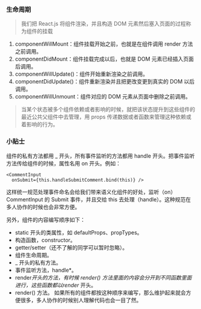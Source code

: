 ### 生命周期
> 我们把 React.js 将组件渲染，并且构造 DOM 元素然后塞入页面的过程称为组件的挂载

1. componentWillMount：组件挂载开始之前，也就是在组件调用 render 方法之前调用。
4. componentDidMount：组件挂载完成以后，也就是 DOM 元素已经插入页面后调用。
2. componentWillUpdate()：组件开始重新渲染之前调用。
5. componentDidUpdate()：组件重新渲染并且把更改变更到真实的 DOM 以后调用。
3. componentWillUnmount：组件对应的 DOM 元素从页面中删除之前调用。

> 当某个状态被多个组件依赖或者影响的时候，就把该状态提升到这些组件的最近公共父组件中去管理，用 props 传递数据或者函数来管理这种依赖或着影响的行为。

### 小贴士


组件的私有方法都用 _ 开头，所有事件监听的方法都用 handle 开头。把事件监听方法传给组件的时候，属性名用 on 开头。例如：
```
<CommentInput
  onSubmit={this.handleSubmitComment.bind(this)} />
```
这样统一规范处理事件命名会给我们带来语义化组件的好处，监听（on）CommentInput 的 Submit 事件，并且交给 this 去处理（handle）。这种规范在多人协作的时候也会非常方便。

另外，组件的内容编写顺序如下：

- static 开头的类属性，如 defaultProps、propTypes。
- 构造函数，constructor。
- getter/setter（还不了解的同学可以暂时忽略）。
- 组件生命周期。
- _ 开头的私有方法。
- 事件监听方法，handle*。
- render*开头的方法，有时候 render() 方法里面的内容会分开到不同函数里面进行，这些函数都以render* 开头。
- render() 方法。
如果所有的组件都按这种顺序来编写，那么维护起来就会方便很多，多人协作的时候别人理解代码也会一目了然。

